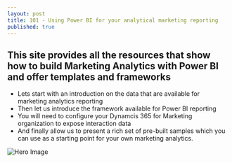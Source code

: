 ```yaml
---
layout: post
title: 101 - Using Power BI for your analytical marketing reporting
published: true
---
```


## This site provides all the resources that show how to build Marketing Analytics with Power BI and offer templates and frameworks

- Lets start with an introduction on the data that are available for marketing analytics reporting
- Then let us introduce the framework available for Power BI reporting 
- You will need to configure your Dynamcis 365 for Marketing organization to expose interaction data 
- And finally allow us to present a rich set of pre-built samples  which you can use as a  starting point for your own marketing analytics.   

![Hero Image]({{site.baseurl}}/images/Overview-Hero1.png)
